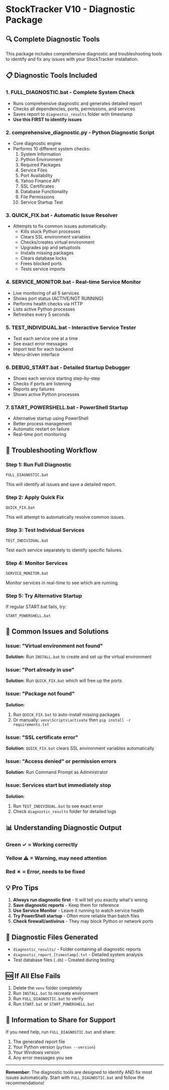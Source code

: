 # StockTracker V10 - Diagnostic Package

## 🔍 Complete Diagnostic Tools

This package includes comprehensive diagnostic and troubleshooting tools to identify and fix any issues with your StockTracker installation.

## 📋 Diagnostic Tools Included

### 1. **FULL_DIAGNOSTIC.bat** - Complete System Check
- Runs comprehensive diagnostic and generates detailed report
- Checks all dependencies, ports, permissions, and services
- Saves report to `diagnostic_results` folder with timestamp
- **Use this FIRST to identify issues**

### 2. **comprehensive_diagnostic.py** - Python Diagnostic Script
- Core diagnostic engine
- Performs 10 different system checks:
  1. System Information
  2. Python Environment
  3. Required Packages
  4. Service Files
  5. Port Availability
  6. Yahoo Finance API
  7. SSL Certificates
  8. Database Functionality
  9. File Permissions
  10. Service Startup Test

### 3. **QUICK_FIX.bat** - Automatic Issue Resolver
- Attempts to fix common issues automatically:
  - Kills stuck Python processes
  - Clears SSL environment variables
  - Checks/creates virtual environment
  - Upgrades pip and setuptools
  - Installs missing packages
  - Clears database locks
  - Frees blocked ports
  - Tests service imports

### 4. **SERVICE_MONITOR.bat** - Real-time Service Monitor
- Live monitoring of all 5 services
- Shows port status (ACTIVE/NOT RUNNING)
- Performs health checks via HTTP
- Lists active Python processes
- Refreshes every 5 seconds

### 5. **TEST_INDIVIDUAL.bat** - Interactive Service Tester
- Test each service one at a time
- See exact error messages
- Import test for each backend
- Menu-driven interface

### 6. **DEBUG_START.bat** - Detailed Startup Debugger
- Shows each service starting step-by-step
- Checks if ports are listening
- Reports any failures
- Shows active Python processes

### 7. **START_POWERSHELL.bat** - PowerShell Startup
- Alternative startup using PowerShell
- Better process management
- Automatic restart on failure
- Real-time port monitoring

## 🚀 Troubleshooting Workflow

### Step 1: Run Full Diagnostic
```batch
FULL_DIAGNOSTIC.bat
```
This will identify all issues and save a detailed report.

### Step 2: Apply Quick Fix
```batch
QUICK_FIX.bat
```
This will attempt to automatically resolve common issues.

### Step 3: Test Individual Services
```batch
TEST_INDIVIDUAL.bat
```
Test each service separately to identify specific failures.

### Step 4: Monitor Services
```batch
SERVICE_MONITOR.bat
```
Monitor services in real-time to see which are running.

### Step 5: Try Alternative Startup
If regular START.bat fails, try:
```batch
START_POWERSHELL.bat
```

## 🔧 Common Issues and Solutions

### Issue: "Virtual environment not found"
**Solution**: Run `INSTALL.bat` to create and set up the virtual environment

### Issue: "Port already in use"
**Solution**: Run `QUICK_FIX.bat` which will free up the ports

### Issue: "Package not found"
**Solution**: 
1. Run `QUICK_FIX.bat` to auto-install missing packages
2. Or manually: `venv\Scripts\activate` then `pip install -r requirements.txt`

### Issue: "SSL certificate error"
**Solution**: `QUICK_FIX.bat` clears SSL environment variables automatically

### Issue: "Access denied" or permission errors
**Solution**: Run Command Prompt as Administrator

### Issue: Services start but immediately stop
**Solution**: 
1. Run `TEST_INDIVIDUAL.bat` to see exact error
2. Check `diagnostic_results` folder for detailed logs

## 📊 Understanding Diagnostic Output

### Green ✓ = Working correctly
### Yellow ⚠ = Warning, may need attention
### Red ✗ = Error, needs to be fixed

## 💡 Pro Tips

1. **Always run diagnostic first** - It will tell you exactly what's wrong
2. **Save diagnostic reports** - Keep them for reference
3. **Use Service Monitor** - Leave it running to watch service health
4. **Try PowerShell startup** - Often more reliable than batch files
5. **Check firewall/antivirus** - They may block Python or network ports

## 📁 Diagnostic Files Generated

- `diagnostic_results/` - Folder containing all diagnostic reports
- `diagnostic_report_[timestamp].txt` - Detailed system analysis
- Test database files (`.db`) - Created during testing

## 🆘 If All Else Fails

1. Delete the `venv` folder completely
2. Run `INSTALL.bat` to recreate environment
3. Run `FULL_DIAGNOSTIC.bat` to verify
4. Run `START.bat` or `START_POWERSHELL.bat`

## 📧 Information to Share for Support

If you need help, run `FULL_DIAGNOSTIC.bat` and share:
1. The generated report file
2. Your Python version (`python --version`)
3. Your Windows version
4. Any error messages you see

---
**Remember**: The diagnostic tools are designed to identify AND fix most issues automatically. Start with `FULL_DIAGNOSTIC.bat` and follow the recommendations!